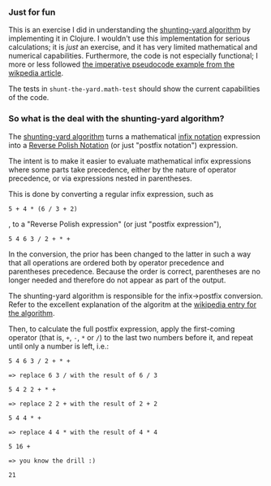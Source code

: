### Just for fun
This is an exercise I did in understanding the [shunting-yard algorithm](https://en.wikipedia.org/wiki/Shunting-yard_algorithm) by implementing it in Clojure.
I wouldn't use this implementation for serious calculations; it is _just_ an exercise, and it has very limited mathematical and numerical capabilities. 
Furthermore, the code is not especially functional; I more or less followed [the imperative pseudocode example from the wikpedia article](https://en.wikipedia.org/wiki/Shunting-yard_algorithm#The_algorithm_in_detail).

The tests in `shunt-the-yard.math-test` should show the current capabilities of the code.

### So what is the deal with the shunting-yard algorithm?

The [shunting-yard algorithm](https://en.wikipedia.org/wiki/Shunting-yard_algorithm) turns a mathematical [infix notation](https://en.wikipedia.org/wiki/Infix_notation) expression into a [Reverse Polish Notation](https://en.wikipedia.org/wiki/Reverse_Polish_notation) (or just "postfix notation") expression.

The intent is to make it easier to evaluate mathematical infix expressions where some parts take precedence, either by the nature of operator precedence, or via expressions nested in parentheses. 

This is done by converting a regular infix expression, such as 

```
5 + 4 * (6 / 3 + 2)
```

, to a "Reverse Polish expression" (or just "postfix expression"),

```
5 4 6 3 / 2 + * +
```
In the conversion, the prior has been changed to the latter in such a way that all operations are ordered both by operator precedence and parentheses precedence. Because the order is correct, parentheses are no longer needed and therefore do not appear as part of the output.

The shunting-yard algorithm is responsible for the infix->postfix conversion. Refer to the excellent explanation of the algoritm at the [wikipedia entry for the algorithm](https://en.wikipedia.org/wiki/Shunting-yard_algorithm).
 
Then, to calculate the full postfix expression, apply the first-coming operator (that is, `+`, `-`, `*` or `/`) to the last two numbers before it, and repeat until only a number is left, i.e.:
```
5 4 6 3 / 2 + * +

=> replace 6 3 / with the result of 6 / 3

5 4 2 2 + * +

=> replace 2 2 + with the result of 2 + 2

5 4 4 * +

=> replace 4 4 * with the result of 4 * 4

5 16 +

=> you know the drill :) 

21
```
